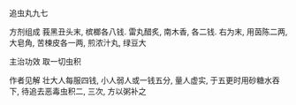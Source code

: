 追虫丸九七

方剂组成 莪黑丑头末, 槟榔各八钱. 雷丸醋炙, 南木香, 各二钱. 右为末, 用茵陈二两, 大皂角, 苦楝皮各一两, 煎浓汁丸, 绿豆大 

主治功效 取一切虫积 

作者见解 壮大人每服四钱, 小人弱人或一钱五分, 量人虚实, 于五更时用砂糖水吞下, 待追去恶毒虫积二, 三次, 方以粥补之 

